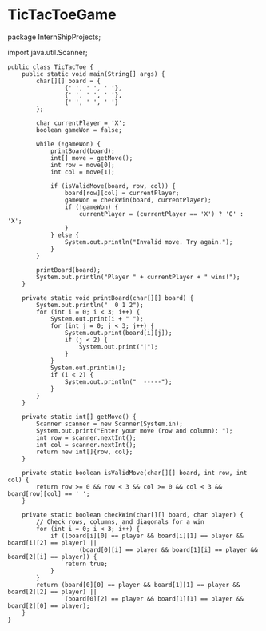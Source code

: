 # TicTacToeGame
package InternShipProjects;

import java.util.Scanner;

    public class TicTacToe {
        public static void main(String[] args) {
            char[][] board = {
                    {' ', ' ', ' '},
                    {' ', ' ', ' '},
                    {' ', ' ', ' '}
            };

            char currentPlayer = 'X';
            boolean gameWon = false;

            while (!gameWon) {
                printBoard(board);
                int[] move = getMove();
                int row = move[0];
                int col = move[1];

                if (isValidMove(board, row, col)) {
                    board[row][col] = currentPlayer;
                    gameWon = checkWin(board, currentPlayer);
                    if (!gameWon) {
                        currentPlayer = (currentPlayer == 'X') ? 'O' : 'X';
                    }
                } else {
                    System.out.println("Invalid move. Try again.");
                }
            }

            printBoard(board);
            System.out.println("Player " + currentPlayer + " wins!");
        }

        private static void printBoard(char[][] board) {
            System.out.println("  0 1 2");
            for (int i = 0; i < 3; i++) {
                System.out.print(i + " ");
                for (int j = 0; j < 3; j++) {
                    System.out.print(board[i][j]);
                    if (j < 2) {
                        System.out.print("|");
                    }
                }
                System.out.println();
                if (i < 2) {
                    System.out.println("  -----");
                }
            }
        }

        private static int[] getMove() {
            Scanner scanner = new Scanner(System.in);
            System.out.print("Enter your move (row and column): ");
            int row = scanner.nextInt();
            int col = scanner.nextInt();
            return new int[]{row, col};
        }

        private static boolean isValidMove(char[][] board, int row, int col) {
            return row >= 0 && row < 3 && col >= 0 && col < 3 && board[row][col] == ' ';
        }

        private static boolean checkWin(char[][] board, char player) {
            // Check rows, columns, and diagonals for a win
            for (int i = 0; i < 3; i++) {
                if ((board[i][0] == player && board[i][1] == player && board[i][2] == player) ||
                        (board[0][i] == player && board[1][i] == player && board[2][i] == player)) {
                    return true;
                }
            }
            return (board[0][0] == player && board[1][1] == player && board[2][2] == player) ||
                    (board[0][2] == player && board[1][1] == player && board[2][0] == player);
        }
    }
